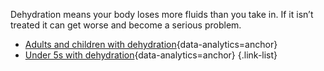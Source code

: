 Dehydration means your body loses more fluids than you take in. If it isn’t treated it can get worse and become a serious problem.

- [Adults and children with dehydration](#check-if-youre-dehydrated){data-analytics=anchor}
- [Under 5s with dehydration](#under-5s-with-dehydration){data-analytics=anchor}
{.link-list}
